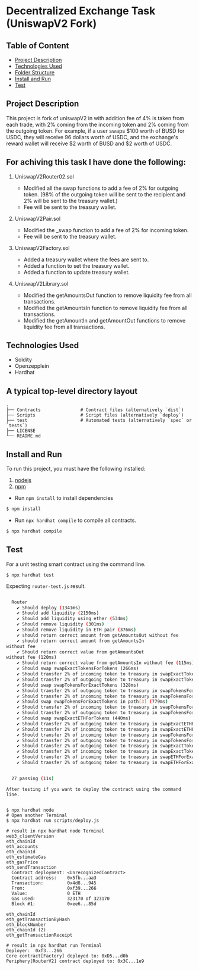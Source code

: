 # Decentralized Exchange Task (UniswapV2 Fork)

## Table of Content

- [Project Description](#project-description)
- [Technologies Used](#technologies-used)
- [Folder Structure](#a-typical-top-level-directory-layout)
- [Install and Run](#install-and-run)
- [Test](#test)


## Project Description

This project is fork of uniswapV2 in with addition fee of 4% is taken from each trade, with 2% coming from the incoming token and 2% coming from the outgoing token. For example, if a user swaps $100 worth of BUSD for USDC, they will receive 96 dollars worth of USDC, and the exchange's reward wallet will receive $2 worth of BUSD and $2 worth of USDC.

## For achiving this task I have done the following:

1. UniswapV2Router02.sol
    * Modified all the swap functions to add a fee of 2% for outgoing token. (98% of the outgoing token will be sent to the recipient and 2% will be sent to the treasury wallet.)
    * Fee will be sent to the treasury wallet.
2. UniswapV2Pair.sol
    * Modified the _swap function to add a fee of 2% for incoming token.
    * Fee will be sent to the treasury wallet.

3. UniswapV2Factory.sol
    * Added a treasury wallet where the fees are sent to.
    * Added a function to set the treasury wallet.
    * Added a function to update treasury wallet.

4. UniswapV2Library.sol
    *  Modified the getAmountsOut function to remove liquidity fee from all transactions.
    * Modified the getAmountsIn function to remove liquidity fee from all transactions.
    * Modified the getAmountIn and getAmountOut functions to remove liquidity fee from all transactions.

## Technologies Used

- Soldity
- Openzepplein
- Hardhat

## A typical top-level directory layout

    .
    ├── Contracts               # Contract files (alternatively `dist`)
    ├── Scripts                 # Script files (alternatively `deploy`)
    ├── test                    # Automated tests (alternatively `spec` or `tests`)
    ├── LICENSE
    └── README.md

## Install and Run

To run this project, you must have the following installed:

1.  [nodejs](https://nodejs.org/en/)
2.  [npm](https://github.com/nvm-sh/nvm)

- Run `npm install` to install dependencies

```bash
$ npm install
```

- Run `npx hardhat compile` to compile all contracts.

```bash
$ npx hardhat compile
```

## Test

For a unit testing smart contract using the command line.

```
$ npx hardhat test
```

Expecting `router-test.js` result.

```bash

  Router
    ✔ Should deploy (1341ms)
    ✔ Should add liquidity (2150ms)
    ✔ Should add liquidity using ether (534ms)
    ✔ Should remove liquidity (301ms)
    ✔ Should remove liquidity in ETH pair (376ms)
    ✔ should return correct amount from getAmountsOut without fee
    ✔ should return correct amount from getAmountsIn 
without fee
    ✔ Should return correct value from getAmountsOut 
without fee (120ms)
    ✔ Should return correct value from getAmountsIn without fee (115ms)
    ✔ Should swap swapExactTokensForTokens (266ms)
    ✔ Should transfer 2% of incoming token to treasury in swapExactTokensForTokens (306ms)
    ✔ Should transfer 2% of outgoing token to treasury in swapExactTokensForTokens (338ms)
    ✔ Should swap swapTokensForExactTokens (328ms)
    ✔ Should transfer 2% of outgoing token to treasury in swapTokensForExactTokens (341ms)
    ✔ Should transfer 2% of incoming token to treasury in swapTokensForExactTokens (324ms)
    ✔ Should swap swapTokensForExactTokens in path[3] (779ms)
    ✔ Should transfer 2% of incoming token to treasury in swapTokensForExactTokens in path[3] (431ms)     
    ✔ Should transfer 2% of outgoing token to treasury in swapTokensForExactTokens in path[3] (440ms)     
    ✔ Should swap swapExactETHForTokens (440ms)
    ✔ Should transfer 2% of outgoing token to treasury in swapExactETHForTokens (273ms)
    ✔ Should transfer 2% of incoming token to treasury in swapExactETHForTokens (285ms)
    ✔ Should transfer 2% of incoming token to treasury in swapTokensForExactETH (299ms)
    ✔ Should transfer 2% of outgoing token to treasury in swapTokensForExactETH (298ms)
    ✔ Should transfer 2% of outgoing token to treasury in swapExactTokensForETH (297ms)
    ✔ Should transfer 2% of incoming token to treasury in swapExactTokensForETH (291ms)
    ✔ Should transfer 2% of incoming token to treasury in swapETHForExactTokens (300ms)
    ✔ Should transfer 2% of outgoing token to treasury in swapETHForExactTokens (297ms)


  27 passing (11s)
```



```
After testing if you want to deploy the contract using the command line.


$ npx hardhat node
# Open another Terminal
$ npx hardhat run scripts/deploy.js

# result in npx hardhat node Terminal
web3_clientVersion
eth_chainId
eth_accounts
eth_chainId
eth_estimateGas
eth_gasPrice
eth_sendTransaction
  Contract deployment: <UnrecognizedContract>
  Contract address:    0x5fb...aa3
  Transaction:         0x4d8...945
  From:                0xf39...266
  Value:               0 ETH
  Gas used:            323170 of 323170
  Block #1:            0xee6...85d

eth_chainId
eth_getTransactionByHash
eth_blockNumber
eth_chainId (2)
eth_getTransactionReceipt

# result in npx hardhat run Terminal
Deployer:  0xf3...266
Core contract[Factory] deployed to: 0xD5...d0b
Periphery[RouterV2] contract deployed to: 0x3C...1e9

```